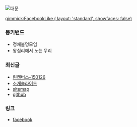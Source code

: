 ![대문](http://static.hdw.eweb4.com/media/wp_400/1/1/2492.jpg)

[gimmick:FacebookLike ( layout: 'standard', showfaces: false) ](https://www.facebook.com/groups/679419948759796)

### 몽키밴드
- 정체불명모임
- 왕십리에서 노는 무리

### 최신글
- [린캔버스-150126](doc/leancanvas.md)
- [소개슬라이드](http://mkbd.github.io/slide/mkbd)
- [sitemap](doc/sitemap.md)
- [github](https://github.com/mkbd/mkbd.github.io)

### 링크
- [facebook ](https://www.facebook.com/groups/679419948759796)
